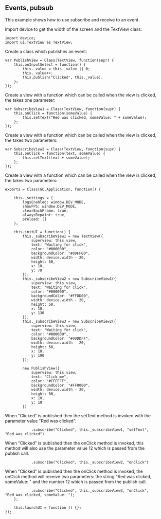 ## Events, pubsub

This example shows how to use subscribe and receive to an event.

Import device to get the width of the screen and the TextView class:
~~~
import device;
import ui.TextView as TextView;
~~~

Create a class which publishes an event:

~~~
var PublishView = Class(TextView, function(supr) {
    this.onInputSelect = function() {
        this._value = this._value || 0;
        this._value++;
        this.publish("Clicked", this._value);
    };
});
~~~

Create a view with a function which can be called when the view is clicked,
the takes one parameter:

~~~
var SubscribeView1 = Class(TextView, function(supr) {
    this.onClick = function(someValue) {
        this.setText("Red was clicked, someValue: " + someValue);
    };
});
~~~

Create a view with a function which can be called when the view is clicked,
the takes two parameters:

~~~
var SubscribeView2 = Class(TextView, function(supr) {
    this.onClick = function(text, someValue) {
        this.setText(text + someValue);
    };
});
~~~

Create a view with a function which can be called when the view is clicked,
the takes two parameters:

~~~
exports = Class(GC.Application, function() {

    this._settings = {
        logsEnabled: window.DEV_MODE,
        showFPS: window.DEV_MODE,
        clearEachFrame: true,
        alwaysRepaint: true,
        preload: []
    };

    this.initUI = function() {
        this._subscribeView1 = new TextView({
            superview: this.view,
            text: "Waiting for click",
            color: "#000000",
            backgroundColor: "#00FF00",
            width: device.width - 20,
            height: 50,
            x: 10,
            y: 70
        });
        this._subscribeView2 = new SubscribeView1({
            superview: this.view,
            text: "Waiting for click",
            color: "#000000",
            backgroundColor: "#FFDD00",
            width: device.width - 20,
            height: 50,
            x: 10,
            y: 130
        });
        this._subscribeView3 = new SubscribeView2({
            superview: this.view,
            text: "Waiting for click",
            color: "#000000",
            backgroundColor: "#00DDFF",
            width: device.width - 20,
            height: 50,
            x: 10,
            y: 190
        });

        new PublishView({
            superview: this.view,
            text: "Click me",
            color: "#FFFFFF",
            backgroundColor: "#FF0000",
            width: device.width - 20,
            height: 50,
            x: 10,
            y: 10
        })
~~~

When "Clicked" is published then the setText method is
invoked with the parameter value "Red was clicked".

~~~
            .subscribe("Clicked", this._subscribeView1, "setText", "Red was clicked")
~~~

When "Clicked" is published then the onClick method is
invoked, this method will also use the parameter value 12 which
is passed from the publish call.

~~~
            .subscribe("Clicked", this._subscribeView2, "onClick")
~~~

When "Clicked" is published then the onClick method is
invoked, the onClick method will receive two parameters: the
string "Red was clicked, someValue: " and the number 12 which
is passed from the publish call.

~~~
            .subscribe("Clicked", this._subscribeView3, "onClick", "Red was clicked, someValue: ");
    };

    this.launchUI = function () {};
});
~~~~